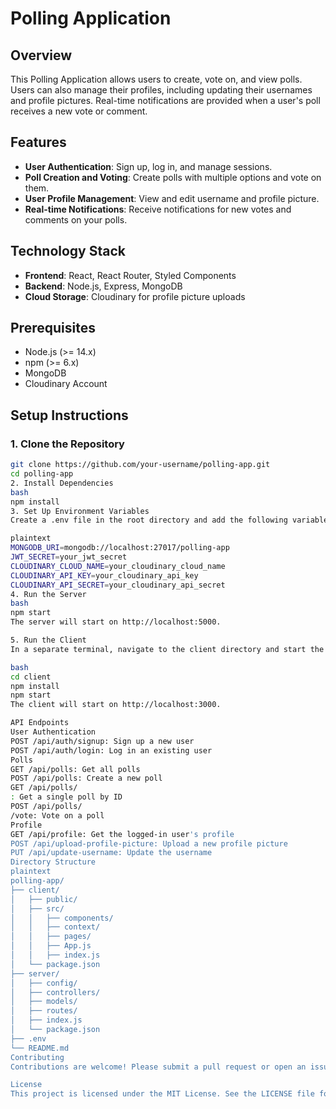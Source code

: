 # Polling Application

## Overview

This Polling Application allows users to create, vote on, and view polls. Users can also manage their profiles, including updating their usernames and profile pictures. Real-time notifications are provided when a user's poll receives a new vote or comment.

## Features

- **User Authentication**: Sign up, log in, and manage sessions.
- **Poll Creation and Voting**: Create polls with multiple options and vote on them.
- **User Profile Management**: View and edit username and profile picture.
- **Real-time Notifications**: Receive notifications for new votes and comments on your polls.

## Technology Stack

- **Frontend**: React, React Router, Styled Components
- **Backend**: Node.js, Express, MongoDB
- **Cloud Storage**: Cloudinary for profile picture uploads

## Prerequisites

- Node.js (>= 14.x)
- npm (>= 6.x)
- MongoDB
- Cloudinary Account

## Setup Instructions

### 1. Clone the Repository

```bash
git clone https://github.com/your-username/polling-app.git
cd polling-app
2. Install Dependencies
bash
npm install
3. Set Up Environment Variables
Create a .env file in the root directory and add the following variables:

plaintext
MONGODB_URI=mongodb://localhost:27017/polling-app
JWT_SECRET=your_jwt_secret
CLOUDINARY_CLOUD_NAME=your_cloudinary_cloud_name
CLOUDINARY_API_KEY=your_cloudinary_api_key
CLOUDINARY_API_SECRET=your_cloudinary_api_secret
4. Run the Server
bash
npm start
The server will start on http://localhost:5000.

5. Run the Client
In a separate terminal, navigate to the client directory and start the React application:

bash
cd client
npm install
npm start
The client will start on http://localhost:3000.

API Endpoints
User Authentication
POST /api/auth/signup: Sign up a new user
POST /api/auth/login: Log in an existing user
Polls
GET /api/polls: Get all polls
POST /api/polls: Create a new poll
GET /api/polls/
: Get a single poll by ID
POST /api/polls/
/vote: Vote on a poll
Profile
GET /api/profile: Get the logged-in user's profile
POST /api/upload-profile-picture: Upload a new profile picture
PUT /api/update-username: Update the username
Directory Structure
plaintext
polling-app/
├── client/
│   ├── public/
│   ├── src/
│   │   ├── components/
│   │   ├── context/
│   │   ├── pages/
│   │   ├── App.js
│   │   ├── index.js
│   └── package.json
├── server/
│   ├── config/
│   ├── controllers/
│   ├── models/
│   ├── routes/
│   ├── index.js
│   └── package.json
├── .env
└── README.md
Contributing
Contributions are welcome! Please submit a pull request or open an issue for any enhancements or bugs.

License
This project is licensed under the MIT License. See the LICENSE file for details.